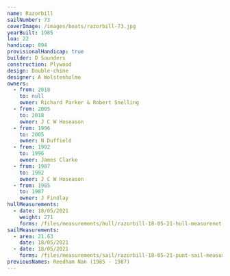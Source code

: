 ```yaml
---
name: Razorbill
sailNumber: 73
coverImage: /images/boats/razorbill-73.jpg
yearBuilt: 1985
loa: 22
handicap: 894
provisionalHandicap: true
builder: D Saunders
construction: Plywood
design: Double-chine
designer: A Wolstenholme
owners:
  - from: 2018
    to: null
    owner: Richard Parker & Robert Snelling
  - from: 2005
    to: 2018
    owner: J C W Hoseason
  - from: 1996
    to: 2005
    owner: N Duffield
  - from: 1992
    to: 1996
    owner: James Clarke
  - from: 1987
    to: 1992
    owner: J C W Hoseason
  - from: 1985
    to: 1987
    owner: J Findlay
hullMeasurements:
  - date: 18/05/2021
    weight: 271
    forms: /files/measurements/hull/razorbill-18-05-21-hull-measurenet-form-01.xlsx
sailMeasurements:
  - area: 21.63
    date: 18/05/2021
  - date: 18/05/2021
    forms: /files/measurements/sail/razorbill-18-05-21-punt-sail-measuremment-spreadsheet-03.xlsx
previousNames: Reedham Nan (1985 - 1987)
---
```

